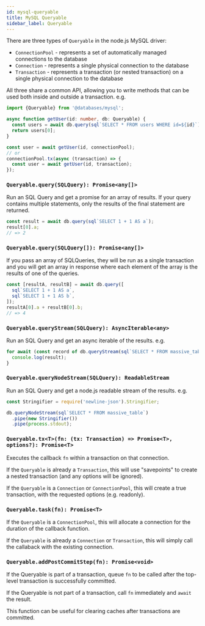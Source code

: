 ```yaml
---
id: mysql-queryable
title: MySQL Queryable
sidebar_label: Queryable
---
```


There are three types of `Queryable` in the node.js MySQL driver:

- `ConnectionPool` - represents a set of automatically managed connections to the database
- `Connection` - represents a single physical connection to the database
- `Transaction` - represents a transaction (or nested transaction) on a single physical connection to the database

All three share a common API, allowing you to write methods that can be used both inside and outside a transaction. e.g.

```ts
import {Queryable} from '@databases/mysql';

async function getUser(id: number, db: Queryable) {
  const users = await db.query(sql`SELECT * FROM users WHERE id=${id}`);
  return users[0];
}

const user = await getUser(id, connectionPool);
// or
connectionPool.tx(async (transaction) => {
  const user = await getUser(id, transaction);
});
```

### `Queryable.query(SQLQuery): Promise<any[]>`

Run an SQL Query and get a promise for an array of results. If your query contains multiple statements, only the results of the final statement are returned.

```ts
const result = await db.query(sql`SELECT 1 + 1 AS a`);
result[0].a;
// => 2
```

### `Queryable.query(SQLQuery[]): Promise<any[]>`

If you pass an array of SQLQueries, they will be run as a single transaction and you will get an array in response where each element of the array is the results of one of the queries.

```ts
const [resultA, resultB] = await db.query([
  sql`SELECT 1 + 1 AS a`,
  sql`SELECT 1 + 1 AS b`,
]);
resultA[0].a + resultB[0].b;
// => 4
```

### `Queryable.queryStream(SQLQuery): AsyncIterable<any>`

Run an SQL Query and get an async iterable of the results. e.g.

```js
for await (const record of db.queryStream(sql`SELECT * FROM massive_table`)) {
  console.log(result);
}
```

### `Queryable.queryNodeStream(SQLQuery): ReadableStream`

Run an SQL Query and get a node.js readable stream of the results. e.g.

```js
const Stringifier = require('newline-json').Stringifier;

db.queryNodeStream(sql`SELECT * FROM massive_table`)
  .pipe(new Stringifier())
  .pipe(process.stdout);
```

### `Queryable.tx<T>(fn: (tx: Transaction) => Promise<T>, options?): Promise<T>`

Executes the callback `fn` within a transaction on that connection.

If the `Queryable` is already a `Transaction`, this will use "savepoints" to create a nested transaction (and any options will be ignored).

If the `Queryable` is a `Connection` or `ConnectionPool`, this will create a true transaction, with the requested options (e.g. readonly).

### `Queryable.task(fn): Promise<T>`

If the `Queryable` is a `ConnectionPool`, this will allocate a connection for the duration of the callback function.

If the `Queryable` is already a `Connection` or `Transaction`, this will simply call the callaback with the existing connection.

### `Queryable.addPostCommitStep(fn): Promise<void>`

If the Queryable is part of a transaction, queue `fn` to be called after the top-level transaction is successfully committed.

If the Queryable is not part of a transaction, call `fn` immediately and `await` the result.

This function can be useful for clearing caches after transactions are committed.
